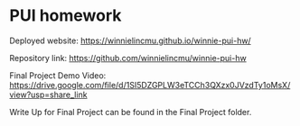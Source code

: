 # PUI homework

Deployed website: https://winnielincmu.github.io/winnie-pui-hw/

Repository link: https://github.com/winnielincmu/winnie-pui-hw

Final Project Demo Video: https://drive.google.com/file/d/1SI5DZGPLW3eTCCh3QXzx0JVzdTy1oMsX/view?usp=share_link

Write Up for Final Project can be found in the Final Project folder.
